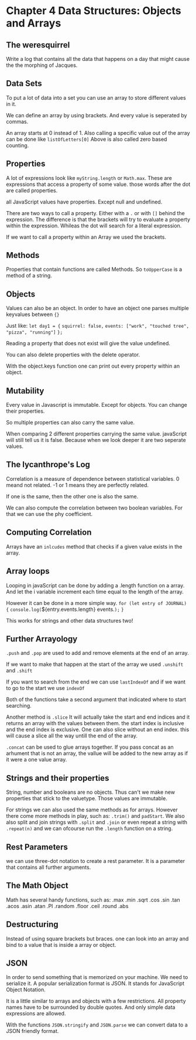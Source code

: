 # Chapter 4 Data Structures: Objects and Arrays

## The weresquirrel
Write a log that contains all the data that happens on a day that might cause the the morphing of Jacques.

## Data Sets
To put a lot of data into a set you can use an array to store different values in it.

We can define an array by using brackets. And every value is seperated by commas.

An array starts at 0 instead of 1.
Also calling a specific value out of the array can be done like `listOfLetters[0]`
Above is also called zero based counting.

## Properties
A lot of expressions look like `myString.length` or `Math.max`.
These are expressions that access a property of some value.
those words after the dot are called properties.

all JavaScript values have properties. Except null and undefined.

There are two ways to call a property. Either with a `.` or with `[]` behind the expression. The difference is that the brackets will try to evaluate a property within the expression. Whileas the dot will search for a literal expression.

If we want to call a property within an Array we used the brackets.

## Methods
Properties that contain functions are called Methods. So `toUpperCase` is a method of a string.

## Objects
Values can also be an object. In order to have an object one parses multiple keyvalues between `{}`

Just like:
 `let day1 = {`
  `squirrel: false,`
  `events: ["work", "touched tree", "pizza", "running"]`
`};`

Reading a property that does not exist will give the value undefined.

You can also delete properties with the delete operator.

With the object.keys function one can print out every property within an object.

## Mutability
Every value in Javascript is immutable. Except for objects. You can change their properties.

So multiple properties can also carry the same value.

When comparing 2 different properties carrying the same value. javaScript will still tell us it is false. Because when we look deeper it are two seperate values.

## The lycanthrope's Log
Correlation is a measure of dependence between statistical variables. 0 meand not related. -1 or 1 means they are perfectly related. 

If one is the same, then the other one is also the same.

We can also compute the correlation between two boolean variables. For that we can use the phy coefficient. 

## Computing Correlation
Arrays have an `inlcudes` method that checks if a given value exists in the array.

## Array loops
Looping in javaScript can be done by adding a .length function on a array. And let the i variable increment each time equal to the length of the array.

However it can be done in a more simple way. 
`for (let entry of JOURNAL) {`
  `console.log(`${entry.events.length} events.`);`
`}`

This works for strings and other data structures two!

## Further Arrayology
`.push` and `.pop` are used to add and remove elements at the end of an array.

If we want to make that happen at the start of the array we used `.unshift` and `.shift`

If you want to search from the end we can use `lastIndexOf` and if we want to go to the start we use `indexOf`

Both of the functions take a second argument that indicated where to start searching.

Another method is `.slice` It will actually take the start and end indices and it returns an array with the values between them. the start index is inclusive and the end index is exclusive. One can also slice without an end index. this will cause a slice all the way untill the end of the array.

`.concat` can be used to glue arrays together.
If you pass concat as an arhument that is not an array, the vallue will be added to the new array as if it were a one value array.

## Strings and their properties
String, number and booleans are no objects. Thus can't we make new properties that stick to the valuetype. Those values are immutable.

For strings we can also used the same methods as for arrays.
However there come more methods in play, such as:
`.trim()` and `padStart`. We also also split and join strings with `.split` and `.join` or even repeat a string with `.repeat(n)` and we can ofcourse run the `.length` function on a string.

## Rest Parameters
we can use three-dot notation to create a rest parameter. It is a parameter that contains all further arguments.

## The Math Object
Math has several handy functions, such as:
.max
.min
.sqrt
.cos
.sin
.tan
.acos
.asin
.atan
.PI
.random
.floor
.ceil
.round
.abs

## Destructuring

Instead of using square brackets but braces. one can look into an array and bind to a value that is inside a array or object.

## JSON
In order to send something that is memorized on your machine. We need to serialize it. A popular serialization format is JSON. It stands for JavaScript Object Notation. 

It is a little similar to arrays and objects with a few restrictions. All property names have to be surrounded by double quotes. And only simple data expressions are allowed. 

With the functions `JSON.stringify` and `JSON.parse` we can convert data to a JSON friendly format. 